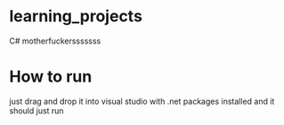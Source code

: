 # learning_projects
C# motherfuckersssssss
# How to run
just drag and drop it into visual studio with .net packages installed and it should just run
